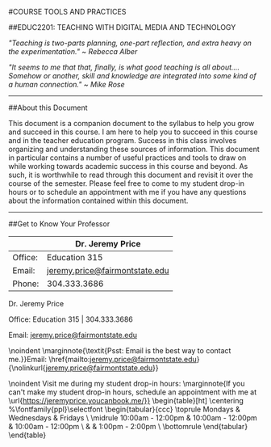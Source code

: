#COURSE TOOLS AND PRACTICES

##EDUC2201: TEACHING WITH DIGITAL MEDIA AND TECHNOLOGY

*"Teaching is two-parts planning, one-part reflection, and extra heavy on the experimentation." ~ Rebecca Alber*


*"It seems to me that that, finally, is what good teaching is all about.... Somehow or another, skill and knowledge are integrated into some kind of a human connection." ~ Mike Rose*

----

##About this Document

This document is a companion document to the syllabus to help you grow and succeed in this course. I am here to help you to succeed in this course and in the teacher education program. Success in this class involves organizing and understanding these sources of information. This document in particular contains a number of useful practices and tools to draw on while working towards academic success in this course and beyond. As such, it is worthwhile to read through this document and revisit it over the course of the semester. Please feel free to come to my student drop-in hours or to schedule an appointment with me if you have any questions about the information contained within this document.

----

##Get to Know Your Professor



|  | **Dr. Jeremy Price** |
|--|--|
| Office: | Education 315 |
| Email: | [jeremy.price@fairmontstate.edu](mailto:jeremy.price@fairmontstate.edu) |
| Phone: | 304.333.3686 |


Dr. Jeremy Price

Office: Education 315 | 304.333.3686

Email: jeremy.price@fairmontstate.edu

\noindent \marginnote{\textit{Psst: Email is the best way to contact me.}}Email: \href{mailto:jeremy.price@fairmontstate.edu}{\nolinkurl{jeremy.price@fairmontstate.edu}}

\noindent Visit me during my student drop-in hours:
\marginnote{If you can't make my student drop-in hours, schedule an appointment with me at \url{https://jeremyprice.youcanbook.me/}}
\begin{table}[ht]
  \centering
  %\fontfamily{ppl}\selectfont
  \begin{tabular}{ccc}
    \toprule
    Mondays & Wednesdays & Fridays \\
    \midrule
    10:00am - 12:00pm & 10:00am - 12:00pm & 10:00am - 12:00pm \\
 	& & 1:00pm - 2:00pm \\
    \bottomrule
  \end{tabular}
\end{table}